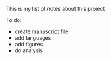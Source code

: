 This is my list of notes about this project

To do:
* create manuscript file
* add languages
* add figures
* do analysis
